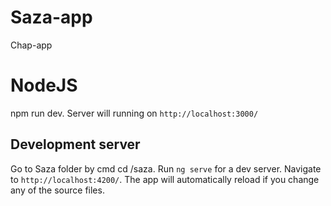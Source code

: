 # Saza-app
Chap-app

# NodeJS

npm run dev. Server will running on `http://localhost:3000/`

## Development server

Go to Saza folder by cmd cd /saza.
Run `ng serve` for a dev server. Navigate to `http://localhost:4200/`. The app will automatically reload if you change any of the source files.

